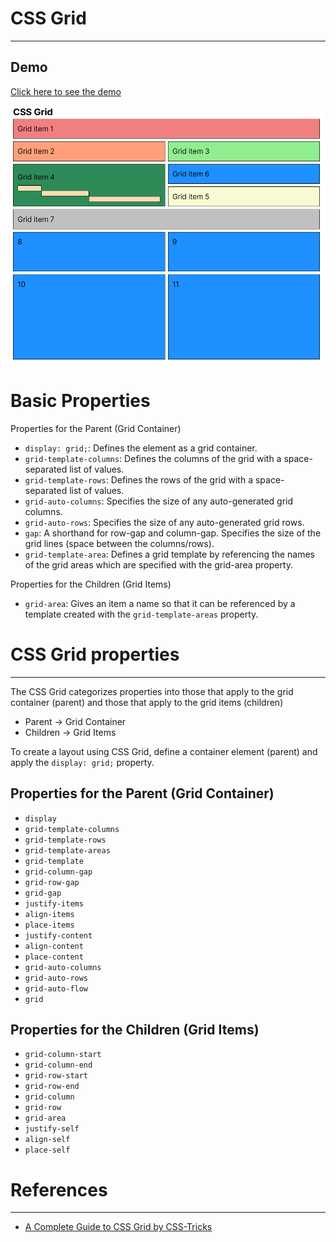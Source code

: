 # CSS Grid

---

## Demo

[Click here to see the demo](https://stefanoturcarelli.github.io/grid/)

![Screenshot](./assets/media/screenshots/new-image.png)

# Basic Properties

Properties for the Parent (Grid Container)

- `display: grid;`: Defines the element as a grid container.
- `grid-template-columns`: Defines the columns of the grid with a space-separated list of values.
- `grid-template-rows`: Defines the rows of the grid with a space-separated list of values.
- `grid-auto-columns`: Specifies the size of any auto-generated grid columns.
- `grid-auto-rows`: Specifies the size of any auto-generated grid rows.
- `gap`: A shorthand for row-gap and column-gap. Specifies the size of the grid lines (space between the columns/rows).
- `grid-template-area`: Defines a grid template by referencing the names of the grid areas which are specified with the grid-area property.

Properties for the Children (Grid Items)

- `grid-area`: Gives an item a name so that it can be referenced by a template created with the `grid-template-areas` property.

# CSS Grid properties

---

The CSS Grid categorizes properties into those that apply to the grid container (parent) and those that apply to the grid items (children)

- Parent -> Grid Container
- Children -> Grid Items

To create a layout using CSS Grid, define a container element (parent) and apply the `display: grid;` property.

## Properties for the Parent (Grid Container)

- `display`
- `grid-template-columns`
- `grid-template-rows`
- `grid-template-areas`
- `grid-template`
- `grid-column-gap`
- `grid-row-gap`
- `grid-gap`
- `justify-items`
- `align-items`
- `place-items`
- `justify-content`
- `align-content`
- `place-content`
- `grid-auto-columns`
- `grid-auto-rows`
- `grid-auto-flow`
- `grid`

## Properties for the Children (Grid Items)

- `grid-column-start`
- `grid-column-end`
- `grid-row-start`
- `grid-row-end`
- `grid-column`
- `grid-row`
- `grid-area`
- `justify-self`
- `align-self`
- `place-self`

# References

---

- [A Complete Guide to CSS Grid by CSS-Tricks](https://css-tricks.com/snippets/css/complete-guide-grid/#aa-grid-properties)
